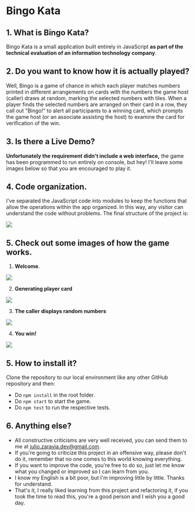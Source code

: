 # Bingo Kata

## 1. What is Bingo Kata?

Bingo Kata is a small application built entirely in JavaScript **as part of the technical evaluation of an information technology company**.

## 2. Do you want to know how it is actually played?

Well, Bingo is a game of chance in which each player matches numbers printed in different arrangements on cards with the numbers the game host (caller) draws at random, marking the selected numbers with tiles. When a player finds the selected numbers are arranged on their card in a row, they call out "Bingo!" to alert all participants to a winning card, which prompts the game host (or an associate assisting the host) to examine the card for verification of the win.

## 3. Is there a Live Demo?

**Unfortunately the requirement didn't include a web interface,** the game has been programmed to run entirely on console, but hey! I'll leave some images below so that you are encouraged to play it.

## 4. Code organization.
I've separated the JavaScript code into modules to keep the functions that allow the operations within the app organized. In this way, any visitor can understand the code without problems. The final structure of the project is:

![](https://i.ibb.co/QfDd78S/bingo-kata.jpg)

## 5. Check out some images of how the game works. 

1. **Welcome**.

![](https://i.ibb.co/W58w9Ls/welcome-bk.jpg)

2. **Generating player card** 

![](https://i.ibb.co/Ns46dwM/generate-bk.jpg)

3. **The caller displays random numbers** 

![](https://i.ibb.co/ydsm26T/call-bk.jpg)

4. **You win!** 

![](https://i.ibb.co/wyGnfng/winner-bk.jpg)

## 5. How to install it?
Clone the repository to our local environment like any other GitHub repository and then:

- Do `npm install` in the root folder.
- Do `npm start` to start the game.
- Do `npm test` to run the respective tests. 

## 6. Anything else?
- All constructive criticisms are very well received, you can send them to me at julio.zaravia.dev@gmail.com.
- If you're going to criticize this project in an offensive way, please don't do it, remember that no one comes to this world knowing everything.
- If you want to improve the code, you're free to do so, just let me know what you changed or improved so I can learn from you.
- I know my English is a bit poor, but I'm improving little by little. Thanks for understand.
- That's it, I really liked learning from this project and refactoring it, if you took the time to read this, you're a good person and I wish you a good day.
